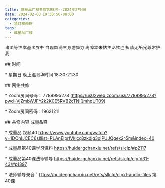```yaml
---
title: 成量品广释共修第98次--2024年2月4日
date: 2024-02-03 19:30:50-08:00
categories:
  - 慧灯禅修班
tags:
  - 成量品广释
---
```

诸法等性本基法界中 自现圆满三身游舞力 离障本来怙主龙钦巴 祈请无垢光尊常护我





\## 时间

\* 星期日 晚上温哥华时间 18:30-21:30

\## 网络共修

\* Zoom房间号码： 7789995278 (https://us02web.zoom.us/j/7789995278?pwd=VjZmbWJFY2k2K0E5RVB2cTNIQmhqUT09)

\* Zoom房间密码：19621211

\## 共修内容 成量品释





\* 成量品 视频40 https://www.youtube.com/watch?v=1DOhIJCEC6s&list=PLAnEIprIVklcq8zkdjq3ojPUJQgex2n5m&index=40

\* 成量品第40课学习资料 https://huidengchanxiu.net/refs/sllclp/#p2117

\* 成量品第40课法师辅导 https://huidengchanxiu.net/refs/sllclp/clpfd31-43/#p1397





\* 法师辅导录音：https://huidengchanxiu.net/refs/sllclp/clpfd-audio-files  第40课
